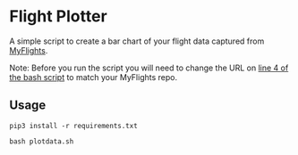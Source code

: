 # Flight Plotter

A simple script to create a bar chart of your flight data captured from [MyFlights](https://github.com/georgeglessner/MyFlights). 

Note: Before you run the script you will need to change the URL on [line 4 of the bash script](https://github.com/georgeglessner/FlightPlotter/blob/master/getdata.sh#L4) to match your MyFlights repo. 

## Usage

`pip3 install -r requirements.txt`

`bash plotdata.sh`